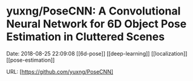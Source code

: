 # yuxng/PoseCNN: A Convolutional Neural Network for 6D Object Pose Estimation in Cluttered Scenes

Date: 2018-08-25 22:09:08
[[6d-pose]] [[deep-learning]] [[localization]] [[pose-estimation]]

URL: [https://github.com/yuxng/PoseCNN]
